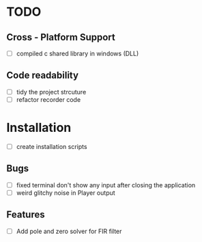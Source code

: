 # TODO
## Cross - Platform Support
- [ ] compiled c shared library in windows (DLL)

## Code readability
- [ ] tidy the project strcuture
- [ ] refactor recorder code

# Installation
- [ ] create installation scripts

## Bugs
- [ ] fixed terminal don't show any input after closing the application 
- [ ] weird glitchy noise in Player output

## Features
- [ ] Add pole and zero solver for FIR filter